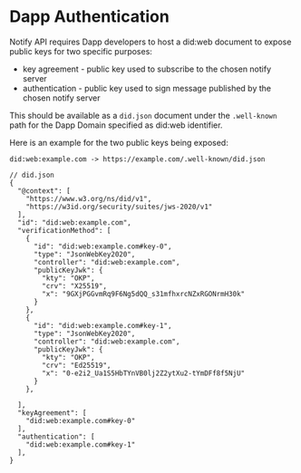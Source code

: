 # Dapp Authentication

Notify API requires Dapp developers to host a did:web document to expose public keys for two specific purposes:

- key agreement - public key used to subscribe to the chosen notify server
- authentication - public key used to sign message published by the chosen notify server

This should be available as a `did.json` document under the `.well-known` path for the Dapp Domain specified as did:web identifier.

Here is an example for the two public keys being exposed:

```jsonc
did:web:example.com -> https://example.com/.well-known/did.json

// did.json
{
  "@context": [
    "https://www.w3.org/ns/did/v1",
    "https://w3id.org/security/suites/jws-2020/v1"
  ],
  "id": "did:web:example.com",
  "verificationMethod": [
    {
      "id": "did:web:example.com#key-0",
      "type": "JsonWebKey2020",
      "controller": "did:web:example.com",
      "publicKeyJwk": {
        "kty": "OKP",
        "crv": "X25519",
        "x": "9GXjPGGvmRq9F6Ng5dQQ_s31mfhxrcNZxRGONrmH30k"
      }
    },
    {
      "id": "did:web:example.com#key-1",
      "type": "JsonWebKey2020",
      "controller": "did:web:example.com",
      "publicKeyJwk": {
        "kty": "OKP",
        "crv": "Ed25519",
        "x": "0-e2i2_Ua1S5HbTYnVB0lj2Z2ytXu2-tYmDFf8f5NjU"
      }
    },

  ],
  "keyAgreement": [
    "did:web:example.com#key-0"
  ],
  "authentication": [
    "did:web:example.com#key-1"
  ],
}
```
